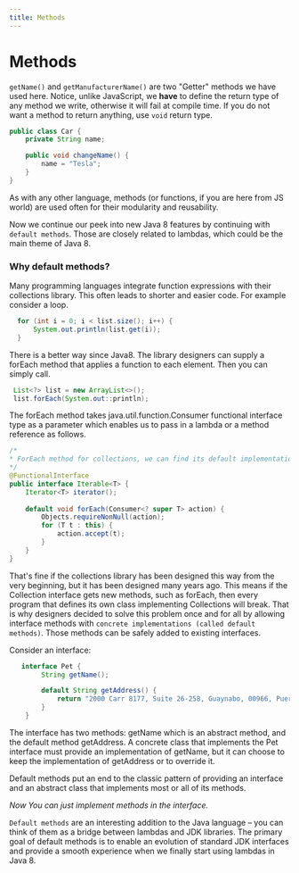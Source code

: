 ```yaml
---
title: Methods
---
```

# Methods

`getName()` and `getManufacturerName()` are two "Getter" methods we have used here. Notice, unlike JavaScript, we **have** to define the return type of any method we write, otherwise it will fail at compile time. If you do not want a method to return anything, use `void` return type.

```java
public class Car {
    private String name;

    public void changeName() {
        name = "Tesla";
    }
}
```

As with any other language, methods (or functions, if you are here from JS world) are used often for their modularity and reusability.

Now we continue our peek into new Java 8 features by continuing with ```default methods```. Those are closely related to lambdas, which could be the main theme of Java 8.

### Why default methods?

Many programming languages integrate function expressions with their collections library. This often leads to shorter and easier code.
For example consider a loop.

```java
  for (int i = 0; i < list.size(); i++) {
      System.out.println(list.get(i));
  }
```
There is a better way since Java8. The library designers can supply a forEach method that applies a function to each element. Then you can simply call.

```java
 List<?> list = new ArrayList<>();
 list.forEach(System.out::println); 
```
The forEach method takes java.util.function.Consumer functional interface type as a parameter which enables us to pass in a lambda or a method reference as follows.

```java
/*
* ForEach method for collections, we can find its default implementation in java.lang.Iterable interface
*/
@FunctionalInterface
public interface Iterable<T> {
    Iterator<T> iterator();
    
    default void forEach(Consumer<? super T> action) {
    	Objects.requireNonNull(action);
    	for (T t : this) {
        	action.accept(t);
    	}
    }
}
```
That's fine if the collections library has been designed this way from the very beginning, but it has been designed many years ago. This means if the Collection interface gets new methods, such as forEach, then every program that defines its own class implementing Collections will break. That is why designers decided to solve this problem once and for all by allowing interface methods with ```concrete implementations (called default methods)```. Those methods can be safely added to existing interfaces.

Consider an interface:

```java
   interface Pet {
        String getName();

        default String getAddress() {
            return "2000 Carr 8177, Suite 26-258, Guaynabo, 00966, Puerto Rico";
        }
    }
```

The interface has two methods: getName which is an abstract method, and the default method getAddress. A concrete class that implements the Pet interface must provide an implementation of getName, but it can choose to keep the implementation of getAddress or to override it.

Default methods put an end to the classic pattern of providing an interface and an abstract class that implements most or all of its methods. 

*Now You can just implement methods in the interface.*

```Default methods``` are an interesting addition to the Java language – you can think of them as a bridge between lambdas and JDK libraries. The primary goal of default methods is to enable an evolution of standard JDK interfaces and provide a smooth experience when we finally start using lambdas in Java 8.
